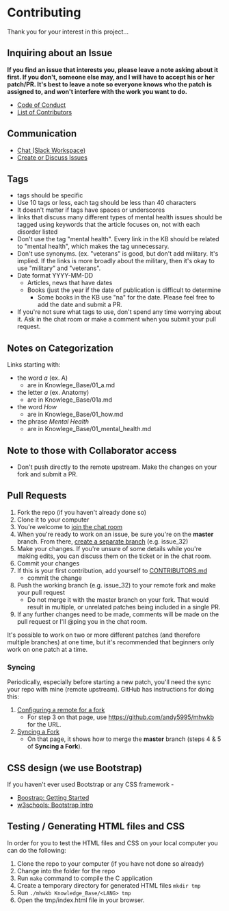# Contributing

Thank you for your interest in this project...

## Inquiring about an Issue
**If you find an issue that interests you, please leave a note asking about it first. If 
you don't, someone else may, and I will have to accept his or her patch/PR. It's best
to leave a note so everyone knows who the patch is assigned to, and won't interfere
with the work you want to do.**

* [Code of Conduct](CODE_OF_CONDUCT.md)
* [List of Contributors](CONTRIBUTORS.md)

## Communication
  * [Chat (Slack Workspace)](https://join.slack.com/t/mhwkb/shared_invite/enQtMjU3MjcwMTk4NjYzLTA0ZDc2YjAwMDJiNTU1YTBmYTViNmQ5MTdjOTk2MDA2MDMyMzNiYjU4ZWIzMTZlNmU4ZjFhNDg1MjQ5OGQyMjI)
  * [Create or Discuss Issues](https://github.com/andy5995/mhwkb/issues)

## Tags
* tags should be specific
* Use 10 tags or less, each tag should be less than 40 characters
* It doesn't matter if tags have spaces or underscores
* links that discuss many different types of mental health issues should be
tagged using keywords that the article focuses on, not with each disorder
listed
* Don't use the tag "mental health". Every link in the KB should be related
to "mental health", which makes the tag unnecessary.
* Don't use synonyms. (ex. "veterans" is good, but don't add military. It's
implied. If the links is more broadly about the military, then it's okay to
use "military" and "veterans".
* Date format YYYY-MM-DD
  * Articles, news that have dates
  * Books (just the year if the date of publication is difficult to determine
    * Some books in the KB use "na" for the date. Please feel free to add the
    date and submit a PR.
* If you're not sure what tags to use, don't spend any time worrying about it. Ask in the 
  chat room or make a comment when you submit your pull request.

## Notes on Categorization
Links starting with:
* the word _a_ (ex. A)
  * are in Knowlege_Base/01_a.md
* the letter _a_ (ex. Anatomy)
  * are in Knowlege_Base/01a.md
* the word _How_
  * are in Knowlege_Base/01_how.md
* the phrase _Mental Health_
  * are in Knowlege_Base/01_mental_health.md

## Note to those with Collaborator access
* Don't push directly to the remote upstream. Make the changes on your fork
and submit a PR.

## Pull Requests
1. Fork the repo (if you haven't already done so)
2. Clone it to your computer
3. You're welcome to [join the chat room](https://join.slack.com/t/mhwkb/shared_invite/enQtMjU3MjcwMTk4NjYzLTA0ZDc2YjAwMDJiNTU1YTBmYTViNmQ5MTdjOTk2MDA2MDMyMzNiYjU4ZWIzMTZlNmU4ZjFhNDg1MjQ5OGQyMjI)
3. When you're ready to work on an issue, be sure you're on the **master** branch. From there, [create a separate branch](https://github.com/Kunena/Kunena-Forum/wiki/Create-a-new-branch-with-git-and-manage-branches) (e.g. issue_32)
4. Make your changes. If you're unsure of some details while you're making edits, you can discuss them on the ticket or in the chat room.
5. Commit your changes
6. If this is your first contribution, add yourself to [CONTRIBUTORS.md](CONTRIBUTORS.md)
    * commit the change
6. Push the working branch (e.g. issue_32) to your remote fork and make your pull request
    * Do not merge it with the master branch on your fork. That would result in multiple, or unrelated patches being included in a single PR.
8. If any further changes need to be made, comments will be made on the pull request or I'll @ping you in the chat room.

It's possible to work on two or more different patches (and therefore multiple branches) at one time, but it's recommended that beginners only work on one patch at a time.

### Syncing ###
Periodically, especially before starting a new patch, you'll need the sync your
repo with mine (remote upstream). GitHub has instructions for doing this:

1. [Configuring a remote for a fork](https://help.github.com/articles/configuring-a-remote-for-a-fork/)
    * For step 3 on that page, use https://github.com/andy5995/mhwkb for the URL.
2. [Syncing a Fork](https://help.github.com/articles/syncing-a-fork/)
    * On that page, it shows how to merge the **master** branch (steps 4 & 5 of **Syncing a Fork**).
    
## CSS design (we use Bootstrap)
If you haven't ever used Bootstrap or any CSS framework -
* [Boostrap: Getting Started](https://getbootstrap.com/docs/3.3/getting-started/)
* [w3schools: Bootstrap Intro](https://www.w3schools.com/bootstrap/bootstrap_get_started.asp)

## Testing / Generating HTML files and CSS
In order for you to test the HTML files and CSS on your local computer you can do the following:

1. Clone the repo to your computer (if you have not done so already)
2. Change into the folder for the repo 
3. Run ```make``` command to compile the C application
4. Create a temporary directory for generated HTML files ```mkdir tmp```
5. Run ```./mhwkb Knowledge_Base/<LANG> tmp```
7. Open the tmp/index.html file in your browser.
